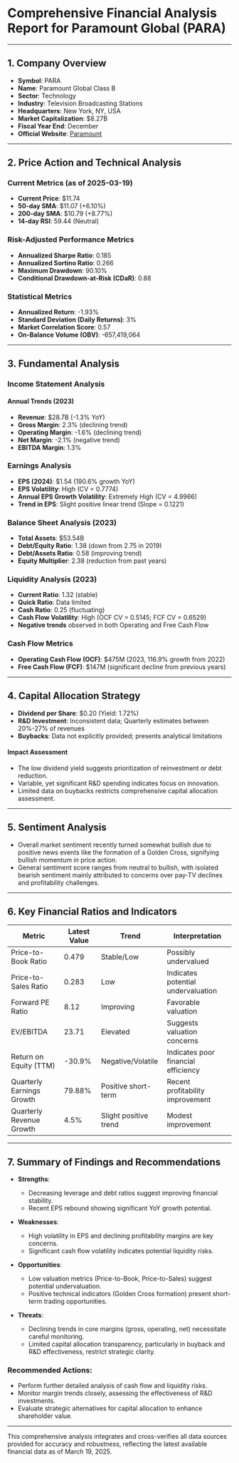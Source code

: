 # Comprehensive Financial Analysis Report for Paramount Global (PARA)

---

## 1. Company Overview
- **Symbol**: PARA
- **Name**: Paramount Global Class B
- **Sector**: Technology
- **Industry**: Television Broadcasting Stations
- **Headquarters**: New York, NY, USA
- **Market Capitalization**: $8.27B
- **Fiscal Year End**: December
- **Official Website**: [Paramount](https://www.paramount.com)

---

## 2. Price Action and Technical Analysis
### Current Metrics (as of 2025-03-19)
- **Current Price**: $11.74
- **50-day SMA**: $11.07 (+6.10%)
- **200-day SMA**: $10.79 (+8.77%)
- **14-day RSI**: 59.44 (Neutral)

### Risk-Adjusted Performance Metrics
- **Annualized Sharpe Ratio**: 0.185
- **Annualized Sortino Ratio**: 0.266
- **Maximum Drawdown**: 90.10%
- **Conditional Drawdown-at-Risk (CDaR)**: 0.88

### Statistical Metrics
- **Annualized Return**: -1.93%
- **Standard Deviation (Daily Returns)**: 3%
- **Market Correlation Score**: 0.57
- **On-Balance Volume (OBV)**: -657,419,064

---

## 3. Fundamental Analysis

### Income Statement Analysis
#### Annual Trends (2023)
- **Revenue**: $28.7B (-1.3% YoY)
- **Gross Margin**: 2.3% (declining trend)
- **Operating Margin**: -1.6% (declining trend)
- **Net Margin**: -2.1% (negative trend)
- **EBITDA Margin**: 1.3%

### Earnings Analysis
- **EPS (2024)**: $1.54 (190.6% growth YoY)
- **EPS Volatility**: High (CV = 0.7774)
- **Annual EPS Growth Volatility**: Extremely High (CV = 4.9966)
- **Trend in EPS**: Slight positive linear trend (Slope = 0.1221)

### Balance Sheet Analysis (2023)
- **Total Assets**: $53.54B
- **Debt/Equity Ratio**: 1.38 (down from 2.75 in 2019)
- **Debt/Assets Ratio**: 0.58 (improving trend)
- **Equity Multiplier**: 2.38 (reduction from past years)

### Liquidity Analysis (2023)
- **Current Ratio**: 1.32 (stable)
- **Quick Ratio**: Data limited
- **Cash Ratio**: 0.25 (fluctuating)
- **Cash Flow Volatility**: High (OCF CV = 0.5145; FCF CV = 0.6529)
- **Negative trends** observed in both Operating and Free Cash Flow

### Cash Flow Metrics
- **Operating Cash Flow (OCF)**: $475M (2023, 116.9% growth from 2022)
- **Free Cash Flow (FCF)**: $147M (significant decline from previous years)

---

## 4. Capital Allocation Strategy
- **Dividend per Share**: $0.20 (Yield: 1.72%)
- **R&D Investment**: Inconsistent data; Quarterly estimates between 20%-27% of revenues
- **Buybacks**: Data not explicitly provided; presents analytical limitations

#### Impact Assessment
- The low dividend yield suggests prioritization of reinvestment or debt reduction.
- Variable, yet significant R&D spending indicates focus on innovation.
- Limited data on buybacks restricts comprehensive capital allocation assessment.

---

## 5. Sentiment Analysis
- Overall market sentiment recently turned somewhat bullish due to positive news events like the formation of a Golden Cross, signifying bullish momentum in price action.
- General sentiment score ranges from neutral to bullish, with isolated bearish sentiment mainly attributed to concerns over pay-TV declines and profitability challenges.

---

## 6. Key Financial Ratios and Indicators
| Metric                      | Latest Value | Trend                 | Interpretation                           |
|-----------------------------|--------------|-----------------------|------------------------------------------|
| Price-to-Book Ratio         | 0.479        | Stable/Low            | Possibly undervalued                     |
| Price-to-Sales Ratio        | 0.283        | Low                   | Indicates potential undervaluation       |
| Forward PE Ratio            | 8.12         | Improving             | Favorable valuation                      |
| EV/EBITDA                   | 23.71        | Elevated              | Suggests valuation concerns              |
| Return on Equity (TTM)      | -30.9%       | Negative/Volatile     | Indicates poor financial efficiency      |
| Quarterly Earnings Growth   | 79.88%       | Positive short-term   | Recent profitability improvement         |
| Quarterly Revenue Growth    | 4.5%         | Slight positive trend | Modest improvement                       |

---

## 7. Summary of Findings and Recommendations
- **Strengths**:
  - Decreasing leverage and debt ratios suggest improving financial stability.
  - Recent EPS rebound showing significant YoY growth potential.

- **Weaknesses**:
  - High volatility in EPS and declining profitability margins are key concerns.
  - Significant cash flow volatility indicates potential liquidity risks.

- **Opportunities**:
  - Low valuation metrics (Price-to-Book, Price-to-Sales) suggest potential undervaluation.
  - Positive technical indicators (Golden Cross formation) present short-term trading opportunities.

- **Threats**:
  - Declining trends in core margins (gross, operating, net) necessitate careful monitoring.
  - Limited capital allocation transparency, particularly in buyback and R&D effectiveness, restrict strategic clarity.

### Recommended Actions:
- Perform further detailed analysis of cash flow and liquidity risks.
- Monitor margin trends closely, assessing the effectiveness of R&D investments.
- Evaluate strategic alternatives for capital allocation to enhance shareholder value.

---

This comprehensive analysis integrates and cross-verifies all data sources provided for accuracy and robustness, reflecting the latest available financial data as of March 19, 2025.
